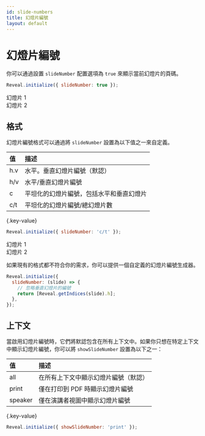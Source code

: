 ```yaml
---
id: slide-numbers
title: 幻燈片編號
layout: default
---
```


# 幻燈片編號

你可以通過設置 `slideNumber` 配置選項為 `true` 來顯示當前幻燈片的頁碼。

```js
Reveal.initialize({ slideNumber: true });
```

<div class="reveal reveal-example" data-config='{"slideNumber": true}'>
  <div class="slides">
    <section>幻燈片 1</section>
    <section>幻燈片 2</section>
  </div>
</div>

## 格式

幻燈片編號格式可以通過將 `slideNumber` 設置為以下值之一來自定義。

| 值  | 描述                                     |
| :-- | :--------------------------------------- |
| h.v | 水平。垂直幻燈片編號（默認）              |
| h/v | 水平/垂直幻燈片編號                      |
| c   | 平坦化的幻燈片編號，包括水平和垂直幻燈片 |
| c/t | 平坦化的幻燈片編號/總幻燈片數            |

{.key-value}

```js
Reveal.initialize({ slideNumber: 'c/t' });
```

<div class="reveal reveal-example" data-config='{"slideNumber": "c/t"}'>
  <div class="slides">
    <section>幻燈片 1</section>
    <section>幻燈片 2</section>
  </div>
</div>

如果現有的格式都不符合你的需求，你可以提供一個自定義的幻燈片編號生成器。

```js
Reveal.initialize({
  slideNumber: (slide) => {
    // 忽略垂直幻燈片的編號
    return [Reveal.getIndices(slide).h];
  },
});
```

## 上下文

當啟用幻燈片編號時，它們將默認包含在所有上下文中。如果你只想在特定上下文中顯示幻燈片編號，你可以將 `showSlideNumber` 設置為以下之一：

| 值      | 描述                                 |
| :------ | :----------------------------------- |
| all     | 在所有上下文中顯示幻燈片編號（默認） |
| print   | 僅在打印到 PDF 時顯示幻燈片編號      |
| speaker | 僅在演講者視圖中顯示幻燈片編號       |

{.key-value}

```js
Reveal.initialize({ showSlideNumber: 'print' });
```
